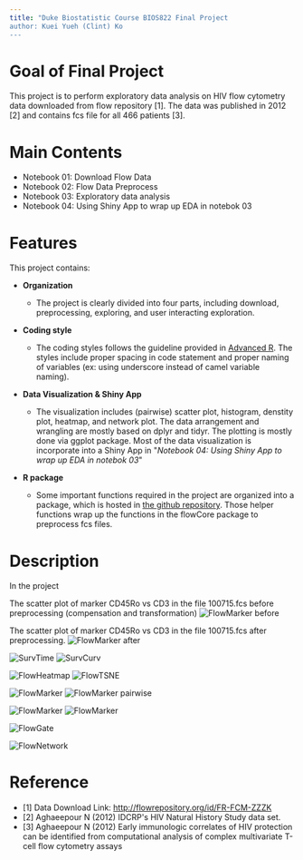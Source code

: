 ```yaml
---
title: "Duke Biostatistic Course BIOS822 Final Project
author: Kuei Yueh (Clint) Ko
---
```


# Goal of Final Project

This project is to perform exploratory data analysis on HIV flow cytometry data downloaded from flow repository [1]. The data was published in 2012 [2] and contains fcs file for all 466 patients [3].  


# Main Contents

- Notebook 01: Download Flow Data  
- Notebook 02: Flow Data Preprocess  
- Notebook 03: Exploratory data analysis  
- Notebook 04: Using Shiny App to wrap up EDA in notebok 03  

# Features

This project contains:

- **Organization** 
    - The project is clearly divided into four parts, including download, preprocessing, exploring, and user interacting exploration. 
    
- **Coding style**
    - The coding styles follows the guideline provided in [Advanced R](http://adv-r.had.co.nz/). The styles include proper spacing in code statement and proper naming of variables (ex: using underscore instead of camel variable naming).
    
- **Data Visualization & Shiny App**
    - The visualization includes (pairwise) scatter plot, histogram, denstity plot, heatmap, and network plot. The data arrangement and wrangling are mostly based on dplyr and tidyr. The plotting is mostly done via ggplot package. Most of the data visualization is incorporate into a Shiny App in "*Notebook 04: Using Shiny App to wrap up EDA in notebok 03*"

- **R package**
    - Some important functions required in the project are organized into a package, which is hosted in [the github repository](https://github.com/clintko/bios822FinalProjPackages). Those helper functions wrap up the functions in the flowCore package to preprocess fcs files.  
    

# Description
In the project


The scatter plot of marker CD45Ro vs CD3 in the file 100715.fcs before preprocessing (compensation and transformation)
![FlowMarker before](/Figs/marker_CD45RO_CD3_before.png)

The scatter plot of marker CD45Ro vs CD3 in the file 100715.fcs after preprocessing.
![FlowMarker after](/Figs/marker_CD45RO_CD3_after.png)


![SurvTime](/Figs/clinical01_SurvTime.png)
![SurvCurv](/Figs/clinical02_SurvCurve.png)


![FlowHeatmap](/Figs/heatmap.png)
![FlowTSNE](/Figs/tsne_plot01.png)

![FlowMarker](/Figs/marker_summary.png)
![FlowMarker pairwise](/Figs/pairwise_plot.png)

![FlowMarker](/Figs/marker_summary_CD3.png)
![FlowMarker](/Figs/marker_CD45RO_CD3_samples.png)

![FlowGate](/Figs/flow_gating.png)

![FlowNetwork](/Figs/network_cell.png)


# Reference
- [1] Data Download Link: http://flowrepository.org/id/FR-FCM-ZZZK
- [2] Aghaeepour N (2012) IDCRP's HIV Natural History Study data set.
- [3] Aghaeepour N (2012) Early immunologic correlates of HIV protection can be identified from computational analysis of complex multivariate T-cell flow cytometry assays
